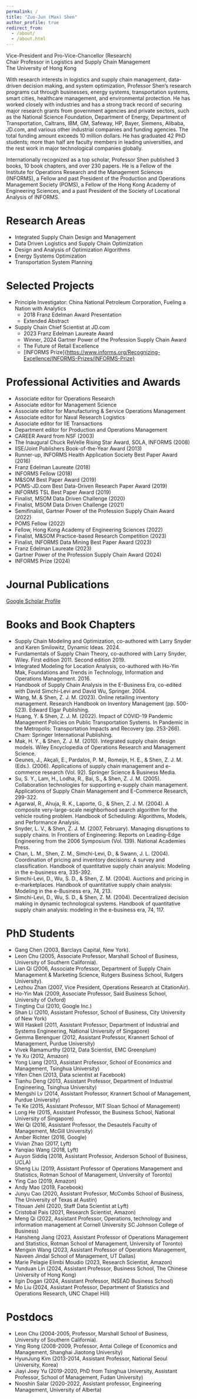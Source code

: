 ```yaml
---
permalink: /
title: "Zuo-Jun (Max) Shen"
author_profile: true
redirect_from: 
  - /about/
  - /about.html
---
```


Vice-President and Pro-Vice-Chancellor (Research)  
Chair Professor in Logistics and Supply Chain Management  
The University of Hong Kong

With research interests in logistics and supply chain management, data-driven decision making, and system optimization, Professor Shen’s research programs cut through businesses, energy systems, transportation systems, smart cities, healthcare management, and environmental protection. He has worked closely with industries and has a strong track record of securing major research grants from government agencies and private sectors, such as the National Science Foundation, Department of Energy, Department of Transportation, Caltrans, IBM, GM, Safeway, HP, Bayer, Siemens, Alibaba, JD.com, and various other industrial companies and funding agencies. The total funding amount exceeds 10 million dollars. He has graduated 42 PhD students; more than half are faculty members in leading universities, and the rest work in major technological companies globally.

Internationally recognized as a top scholar, Professor Shen published 3 books, 10 book chapters, and over 230 papers. He is a Fellow of the Institute for Operations Research and the Management Sciences (INFORMS), a Fellow and past President of the Production and Operations Management Society (POMS), a Fellow of the Hong Kong Academy of Engineering Sciences, and a past President of the Society of Locational Analysis of INFORMS.

# Research Areas
* Integrated Supply Chain Design and Management
* Data Driven Logistics and Supply Chain Optimization
* Design and Analysis of Optimization Algorithms
* Energy Systems Optimization
* Transportation System Planning

# Selected Projects
* Principle Investigator: China National Petroleum Corporation, Fueling a Nation with Analytics
  * 2018 Franz Edelman Award Presentation
  * Extended Abstract
* Supply Chain Chief Scientist at JD.com
  * 2023 Franz Edelman Laureate Award
  * Winner, 2024 Gartner Power of the Profession Supply Chain Award
  * The Future of Retail Excellence
  * [INFORMS Prize]{https://www.informs.org/Recognizing-Excellence/INFORMS-Prizes/INFORMS-Prize}

# Professional Activities and Awards
* Associate editor for Operations Research
* Associate editor for Management Science
* Associate editor for Manufacturing & Service Operations Management
* Associate editor for Naval Research Logistics
* Associate editor for IIE Transactions
* Department editor for Production and Operations Management
* CAREER Award from NSF (2003)
* The Inaugural Chuck ReVelle Rising Star Award, SOLA, INFORMS (2008)
* IISE/Joint Publishers Book-of-the-Year Award (2013)
* Runner-up, INFORMS Health Application Society Best Paper Award (2016)
* Franz Edelman Laureate (2018)
* INFORMS Fellow (2018)
* M&SOM Best Paper Award (2019)
* POMS-JD.com Best Data-Driven Research Paper Award (2019)
* INFORMS TSL Best Paper Award (2019)
* Finalist, MSOM Data Driven Challenge (2020)
* Finalist, MSOM Data Driven Challenge (2021)
* Semifinalist, Gartner Power of the Profession Supply Chain Award (2022)
* POMS Fellow (2022)
* Fellow, Hong Kong Academy of Engineering Sciences (2022)
* Finalist, M&SOM Practice-based Research Competition (2023)
* Finalist, INFORMS Data Mining Best Paper Award (2023)
* Franz Edelman Laureate (2023)
* Gartner Power of the Profession Supply Chain Award (2024)
* INFORMS Prize (2024)

# Journal Publications
[Google Scholar Profile](https://scholar.google.com.hk/citations?user=XGXOxQoAAAAJ)

# Books and Book Chapters
* Supply Chain Modeling and Optimization, co-authored with Larry Snyder and Karen Smilowitz, Dynamic Ideas. 2024.
* Fundamentals of Supply Chain Theory, co-authored with Larry Snyder, Wiley. First edition 2011. Second edition 2019.
* Integrated Modeling for Location Analysis, co-authored with Ho-Yin Mak, Foundations and Trends in Technology, Information and Operations Management. 2016.
* Handbook of Supply Chain Analysis in the E-Business Era, co-edited with David Simchi-Levi and David Wu, Springer. 2004.
* Wang, M. & Shen, Z. J. M. (2023). Online retailing inventory management. Research Handbook on Inventory Management (pp. 500-523). Edward Elgar Publishing.
* Huang, Y. & Shen, Z. J. M. (2022). Impact of COVID-19 Pandemic Management Policies on Public Transportation Systems. In Pandemic in the Metropolis: Transportation Impacts and Recovery (pp. 253-266). Cham: Springer International Publishing.
* Mak, H. Y., & Shen, Z. J. M. (2010). Integrated supply chain design models. Wiley Encyclopedia of Operations Research and Management Science.
* Geunes, J., Akçali, E., Pardalos, P. M., Romeijn, H. E., & Shen, Z. J. M. (Eds.). (2006). Applications of supply chain management and e-commerce research (Vol. 92). Springer Science & Business Media.
* Su, S. Y., Lam, H., Lodha, R., Bai, S., & Shen, Z. J. M. (2005). Collaboration technologies for supporting e-supply chain management. Applications of Supply Chain Management and E-Commerce Research, 299-322.
* Agarwal, R., Ahuja, R. K., Laporte, G., & Shen, Z. J. M. (2004). A composite very-large-scale neighborhood search algorithm for the vehicle routing problem. Handbook of Scheduling: Algorithms, Models, and Performance Analysis.
* Snyder, L. V., & Shen, Z. J. M. (2007, February). Managing disruptions to supply chains. In Frontiers of Engineering: Reports on Leading-Edge Engineering from the 2006 Symposium (Vol. 139). National Academies Press.
* Chan, L. M., Shen, Z. M., Simchi-Levi, D., & Swann, J. L. (2004). Coordination of pricing and inventory decisions: A survey and classification. Handbook of quantitative supply chain analysis: Modeling in the e-business era, 335-392.
* Simchi-Levi, D., Wu, S. D., & Shen, Z. M. (2004). Auctions and pricing in e-marketplaces. Handbook of quantitative supply chain analysis: Modeling in the e-Business era, 74, 213.
* Simchi-Levi, D., Wu, S. D., & Shen, Z. M. (2004). Decentralized decision making in dynamic technological systems. Handbook of quantitative supply chain analysis: modeling in the e-business era, 74, 117.

# PhD Students
* Gang Chen (2003, Barclays Capital, New York).
* Leon Chu (2005, Associate Professor, Marshall School of Business, University of Southern California).
* Lian Qi (2006, Associate Professor, Department of Supply Chain Management & Marketing Science, Rutgers Business School, Rutgers University).
* Lezhou Zhan (2007, Vice President, Operations Research at CitationAir).
* Ho-Yin Mak (2009, Associate Professor, Said Business School, University of Oxford)
* Tingting Cui (2010, Google Inc.)
* Shan Li (2010, Assistant Professor, School of Business, City University of New York)
* Will Haskell (2011, Assistant Professor, Department of Industrial and Systems Engineering, National University of Singapore)
* Gemma Berenguer (2012, Assistant Professor, Krannert School of Management, Purdue University)
* Vivek Ramamurthy (2012, Data Scientist, EMC Greenplum)
* Ye Xu (2012, Amazon)
* Yong Liang (2013, Assistant Professor, School of Economics and Management, Tsinghua University)
* Yifen Chen (2013, Data scientist at Facebook)
* Tianhu Deng (2013, Assistant Professor, Department of Industrial Engineering, Tsinghua University)
* Mengshi Lv (2014, Assistant Professor, Krannert School of Management, Purdue University)
* Te Ke (2015, Assistant Professor, MIT Sloan School of Management)
* Long He (2015, Assistant Professor, the Business School, National University of Singapore)
* Wei Qi (2016, Assistant Professor, the Desautels Faculty of Management, McGill University)
* Amber Richter (2016, Google)
* Vivian Zhao (2017, Lyft)
* Yanqiao Wang (2018, Lyft)
* Auyon Siddiq (2018, Assistant Professor, Anderson School of Business, UCLA)
* Sheng Liu (2019, Assistant Professor of Operations Management and Statistics, Rotman School of Management, University of Toronto)
* Ying Cao (2019, Amazon)
* Andy Mao (2019, Facebook)
* Junyu Cao (2020, Assistant Professor, McCombs School of Business, The University of Texas at Austin)
* Titouan Jehl (2020, Staff Data Scientist at Lyft)
* Cristobal Pais (2021, Research Scientist, Amazon)
* Meng Qi (2022, Assistant Professor, Operations, technology and information management at Cornell University SC Johnson College of Business)
* Hansheng Jiang (2023, Assistant Professor of Operations Management and Statistics, Rotman School of Management, University of Toronto)
* Mengxin Wang (2023, Assistant Professor of Operations Management, Naveen Jindal School of Management, UT Dallas)
* Marie Pelagie Elimbi Moudio (2023, Research Scientist, Amazon)
* Yunduan Lin (2024, Assistant Professor, Business School, The Chinese University of Hong Kong)
* Ilgin Dogan (2024, Assistant Professor, INSEAD Business School)
* Mo Liu (2024, Assistant Professor, Department of Statistics and Operations Research, UNC Chapel Hill)

# Postdocs
* Leon Chu (2004-2005, Professor, Marshall School of Business, University of Southern California).
* Ying Rong (2008-2009, Professor, Antai College of Economics and Management, Shanghai Jiaotong University)
* HyunJung Kim (2013-2014, Assistant Professor, National Seoul University, Korea)
* Jiayi Joey Yu (2019-2020, PhD from Tsinghua University, Assistant Professor, School of Management, Fudan University)
* Nooshin Salar (2020-2022, Assistant professor, Engineering Management, University of Alberta)
